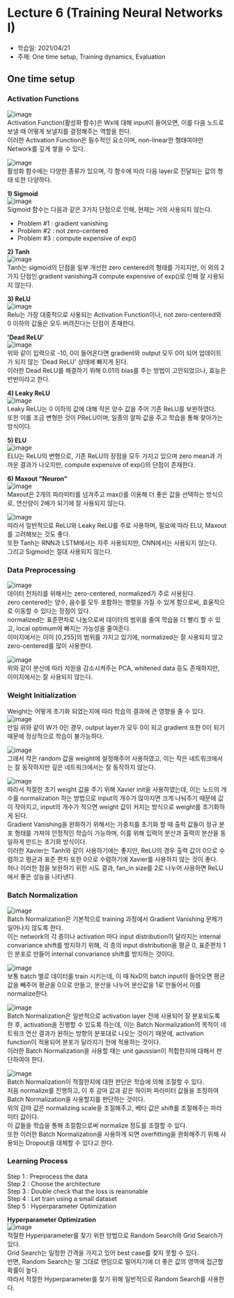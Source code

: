 # Lecture 6 (Training Neural Networks I)
- 학습일: 2021/04/21
- 주제: One time setup, Training dynamics, Evaluation


## One time setup
### Activation Functions

![image](https://user-images.githubusercontent.com/37270069/115553918-e4d1d000-a2e8-11eb-8750-ded911ca7de4.png)  
Activation Function(활성화 함수)은 Wx에 대해 input이 들어오면, 이를 다음 노드로 보낼 때 어떻게 보낼지를 결정해주는 역할을 한다.  
이러한 Activation Function은 필수적인 요소이며, non-linear한 형태여야만 Network를 깊게 쌓을 수 있다.  

![image](https://user-images.githubusercontent.com/37270069/115554547-88bb7b80-a2e9-11eb-9584-20a351ad5946.png)  
활성화 함수에는 다양한 종류가 있으며, 각 함수에 따라 다음 layer로 전달되는 값의 형태 또한 다양하다.  

**1) Sigmoid**  
![image](https://user-images.githubusercontent.com/37270069/115557283-8575bf00-a2ec-11eb-9978-5045be1fe95b.png)  
Sigmoid 함수는 다음과 같은 3가지 단점으로 인해, 현재는 거의 사용되지 않는다.  
- Problem #1 : gradient vanishing  
- Problem #2 : not zero-centered  
- Problem #3 : compute expensive of exp()  

**2) Tanh**  
![image](https://user-images.githubusercontent.com/37270069/115557381-9faf9d00-a2ec-11eb-92b5-ca3de7255633.png)  
Tanh는 sigmoid의 단점을 일부 개선한 zero centered의 형태를 가지지만, 이 외의 2가지 단점인 gradient vanishing과 compute expensive of exp()로 인해 잘 사용되지 않는다.  

**3) ReLU**  
![image](https://user-images.githubusercontent.com/37270069/115557459-afc77c80-a2ec-11eb-914d-b8067e93893b.png)  
Relu는 가장 대중적으로 사용되는 Activation Function이나, not zero-centered와 0 이하의 값들은 모두 버려진다는 단점이 존재한다.  

**'Dead ReLU'**  
![image](https://user-images.githubusercontent.com/37270069/115557593-cf5ea500-a2ec-11eb-80bf-3096aa11ff46.png)  
위와 같이 입력으로 -10, 0이 들어온다면 gradient와 output 모두 0이 되어 업데이트가 되지 않는 'Dead ReLU' 상태에 빠지게 된다.  
이러한 Dead ReLU를 해결하기 위해 0.01의 bias를 주는 방법이 고안되었으나, 효능은 반반이라고 한다.  

**4) Leaky ReLU**  
![image](https://user-images.githubusercontent.com/37270069/115557935-28c6d400-a2ed-11eb-9c39-f1e2c82caa6d.png)  
Leaky ReLU는 0 이하의 값에 대해 작은 양수 값을 주어 기존 ReLU를 보완하였다.  
또한 이를 조금 변형한 것이 PReLU이며, 일종의 알파 값을 주고 학습을 통해 찾아가는 방식이다.  

**5) ELU**  
![image](https://user-images.githubusercontent.com/37270069/115558094-5875dc00-a2ed-11eb-919f-c1f2e3727f6c.png)  
ELU는 ReLU의 변형으로, 기존 ReLU의 장점을 모두 가지고 있으며 zero mean과 가까운 결과가 나오지만, compute expensive of exp()의 단점이 존재한다.  

**6) Maxout "Neuron"**  
![image](https://user-images.githubusercontent.com/37270069/115558344-9d017780-a2ed-11eb-8f88-addbb7083c8f.png)  
Maxout은 2개의 파라미터를 넘겨주고 max()를 이용해 더 좋은 값을 선택하는 방식으로, 연산량이 2배가 되기에 잘 사용되지 않는다.  

![image](https://user-images.githubusercontent.com/37270069/115558389-a7237600-a2ed-11eb-8021-8390ac201fc1.png)  
따라서 일반적으로 ReLU와 Leaky ReLU를 주로 사용하며, 필요에 따라 ELU, Maxout를 고려해보는 것도 좋다.  
또한 Tanh는 RNN과 LSTM에서는 자주 사용되지만, CNN에서는 사용되지 않는다.  
그리고 Sigmoid는 절대 사용되지 않는다.  

### Data Preprocessing  
![image](https://user-images.githubusercontent.com/37270069/115558868-1f8a3700-a2ee-11eb-85a1-c78cc569cc21.png)  
데이터 전처리를 위해서는 zero-centered, normalized가 주로 사용된다.  
zero centered는 양수, 음수를 모두 포함하는 행렬을 가질 수 있게 함으로써, 효율적으로 이동할 수 있다는 장점이 있다.  
normalized는 표준편차로 나눔으로써 데이터의 범위를 줄여 학습을 더 빨리 할 수 있고, local optimum에 빠지는 가능성을 줄여준다.  
이미지에서는 이미 [0,255]의 범위를 가지고 있기에, normalized는 잘 사용되지 않고 zero-centered를 많이 사용한다.  

![image](https://user-images.githubusercontent.com/37270069/115559415-a808d780-a2ee-11eb-8b68-ab8171ab6683.png)  
위와 같이 분산에 따라 차원을 감소시켜주는 PCA, whitened data 등도 존재하지만, 이미지에서는 잘 사용되지 않는다.  

### Weight Initialization  
Weight는 어떻게 초기화 되었는지에 따라 학습의 결과에 큰 영향을 줄 수 있다.  
![image](https://user-images.githubusercontent.com/37270069/115559930-18aff400-a2ef-11eb-88d2-d092183f3e62.png)  
만일 위와 같이 W가 0인 경우, output layer가 모두 0이 되고 gradient 또한 0이 되기 때문에 정상적으로 학습이 불가능하다.  

![image](https://user-images.githubusercontent.com/37270069/115560007-29606a00-a2ef-11eb-872d-449a5f2a28bd.png)  
그래서 작은 random 값을 weight에 설정해주어 사용하였고, 이는 작은 네트워크에서는 잘 동작하지만 깊은 네트워크에서는 잘 동작하지 않는다.  

![image](https://user-images.githubusercontent.com/37270069/115560802-e5ba3000-a2ef-11eb-9913-e98e465fcc9f.png)  
따라서 적절한 초기 weight 값을 주기 위해 Xavier init을 사용하였는데, 이는 노드의 개수를 normalization 하는 방법으로 input의 개수가 많아지면 크게 나눠주기 때문에 값이 작아지고, input의 개수가 적으면 weight 값이 커지는 방식으로 weight를 초기화하게 된다.  
Gradient Vanishing을 완화하기 위해서는 가중치를 초기화 할 때 출력 값들이 정규 분포 형태를 가져야 안정적인 학습이 가능하며, 이를 위해 입력의 분산과 출력의 분산을 동일하게 만드는 초기화 방식이다.  
이러한 Xavier는 Tanh와 같이 사용하기에는 좋지만, ReLU의 경우 출력 값이 0으로 수렴하고 평균과 표준 편차 또한 0으로 수렴하기에 Xavier를 사용하지 않는 것이 좋다.  
허나 이러한 점을 보완하기 위한 시도 결과, fan_in size를 2로 나누어 사용하면 ReLU에서 좋은 성능을 나타낸다.

### Batch Normalization  
![image](https://user-images.githubusercontent.com/37270069/115562936-f66ba580-a2f1-11eb-81ea-ddcc0c8a3fa9.png)  
Batch Normalization은 기본적으로 training 과정에서 Gradient Vanishing 문제가 일어나지 않도록 한다.  
이는 network의 각 층이나 activation 마다 input distribution이 달라지는 internal convariance shift를 방지하기 위해, 각 층의 input distribution을 평균 0, 표준편차 1인 분포로 만들어 internal convariance shift를 방지하는 것이다.  

![image](https://user-images.githubusercontent.com/37270069/115563166-36cb2380-a2f2-11eb-9b50-5f40639a84fe.png)  
보통 batch 별로 데이터를 train 시키는데, 이 때 NxD의 batch input이 들어오면 평균값을 빼주어 평균을 0으로 만들고, 분산을 나누어 분산값을 1로 만들어서 이를 normalize한다.  

![image](https://user-images.githubusercontent.com/37270069/115563384-7134c080-a2f2-11eb-95b4-c997db55e6f6.png)  
Batch Normalization은 일반적으로 activation layer 전에 사용되어 잘 분포되도록 한 후, activation을 진행할 수 있도록 하는데, 이는 Batch Normalization의 목적이 네트워크 연산 결과가 원하는 방향의 분포대로 나오는 것이기 때문에, activation function이 적용되어 분포가 달라지기 전에 적용하는 것이다.  
이러한 Batch Normalization을 사용할 때는 unit gaussian이 적합한지에 대해서 판단하여야 한다.  

![image](https://user-images.githubusercontent.com/37270069/115563845-e607fa80-a2f2-11eb-9b22-7698cd8a7c16.png)  
Batch Normalization이 적절한지에 대한 판단은 학습에 의해 조절할 수 있다.  
처음 normalize를 진행하고, 이 후 감마 값과 같은 하이퍼 파라미터 값들을 조정하여 Batch Normalization을 사용할지를 판단하는 것이다.  
위의 감마 값은 normalizing scale을 조절해주고, 베타 값은 shift를 조절해주는 파라미터 값이다.  
이 값들을 학습을 통해 조절함으로써 normalize 정도를 조절할 수 있다.  
또한 이러한 Batch Normalization을 사용하게 되면 overfitting을 완화해주기 위해 사용되는 Dropout을 대체할 수 있다고 한다.  

### Learning Process  
Step 1 : Preprocess the data  
Step 2 : Choose the architecture  
Step 3 : Double check that the loss is reanonable  
Step 4 : Let train using a small dataset  
Step 5 : Hyperparameter Optimization  

**Hyperparameter Optimization**  
![image](https://user-images.githubusercontent.com/37270069/115564973-ece33d00-a2f3-11eb-9b22-36543a212ea5.png)  
적절한 Hyperparameter를 찾기 위한 방법으로 Random Search와 Grid Search가 있다.  
Grid Search는 일정한 간격을 가지고 있어 best case를 찾지 못할 수 있다.  
반면, Random Search는 말 그대로 랜덤으로 떨어지기에 더 좋은 값의 영역에 접근할 확률이 높다.  
따라서 적절한 Hyperparameter를 찾기 위해 일반적으로 Random Search를 사용한다.  
